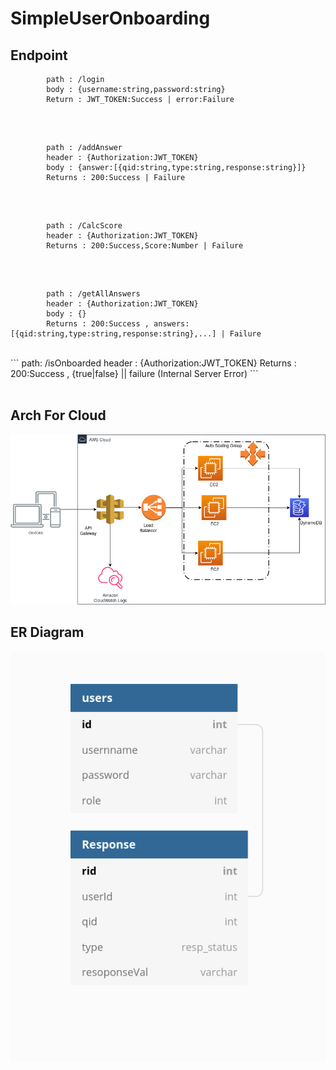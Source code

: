 # SimpleUserOnboarding




## Endpoint 
```
        path : /login
        body : {username:string,password:string}
        Return : JWT_TOKEN:Success | error:Failure
```
<br>


```

        path : /addAnswer 
        header : {Authorization:JWT_TOKEN}
        body : {answer:[{qid:string,type:string,response:string}]}
        Returns : 200:Success | Failure
```



<br>

```

        path : /CalcScore 
        header : {Authorization:JWT_TOKEN}
        Returns : 200:Success,Score:Number | Failure
```


<br>

```

        path : /getAllAnswers 
        header : {Authorization:JWT_TOKEN}
        body : {}
        Returns : 200:Success , answers:[{qid:string,type:string,response:string},...] | Failure
```


<br>
```
        path: /isOnboarded
        header : {Authorization:JWT_TOKEN}
        Returns : 200:Success , {true|false}  || failure (Internal Server Error)
```





<br>
<br>

## Arch For Cloud
<img src = 'SimpleArch.png'>




## ER Diagram

<img src = 'simpleERdiagram.png'>





